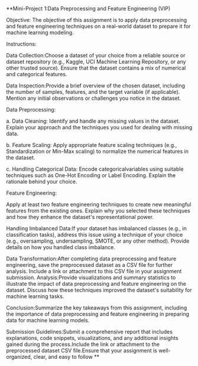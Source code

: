 **Mini-Project 1:Data Preprocessing and Feature Engineering (VIP)

Objective: The objective of this assignment is to apply data preprocessing and feature engineering techniques on a real-world dataset to prepare it for machine learning modeling.

Instructions:

Data Collection:Choose a dataset of your choice from a reliable source or dataset repository (e.g., Kaggle, UCI Machine Learning Repository, or any other trusted source). Ensure that the dataset contains a mix of numerical and categorical features.

Data Inspection:Provide a brief overview of the chosen dataset, including the number of samples, features, and the target variable (if applicable). Mention any initial observations or challenges you notice in the dataset.

Data Preprocessing:

a. Data Cleaning: Identify and handle any missing values in the dataset. Explain your approach and the techniques you used for dealing with missing data. 

b. Feature Scaling: Apply appropriate feature scaling techniques (e.g., Standardization or Min-Max scaling) to normalize the numerical features in the dataset.

c. Handling Categorical Data: Encode categoricalvariables using suitable techniques such as One-Hot Encoding or Label Encoding. Explain the rationale behind your choice.

Feature Engineering:

Apply at least two feature engineering techniques to create new meaningful features from the existing ones. Explain why you selected these techniques and how they enhance the dataset's representational power.

Handling Imbalanced Data:If your dataset has imbalanced classes (e.g., in classification tasks), address this issue using a technique of your choice (e.g., oversampling, undersampling, SMOTE, or any other method). Provide details on how you handled class imbalance.

Data Transformation:After completing data preprocessing and feature engineering, save the preprocessed dataset as a CSV file for further analysis. Include a link or attachment to this CSV file in your assignment submission.
Analysis:Provide visualizations and summary statistics to illustrate the impact of data preprocessing and feature engineering on the dataset. Discuss how these techniques improved the dataset's suitability for machine learning tasks.

Conclusion:Summarize the key takeaways from this assignment, including the importance of data preprocessing and feature engineering in preparing data for machine learning models.

Submission Guidelines:Submit a comprehensive report that includes explanations, code snippets, visualizations, and any additional insights gained during the process.Include the link or attachment to the preprocessed dataset CSV file.Ensure that your assignment is well-organized, clear, and easy to follow
**
